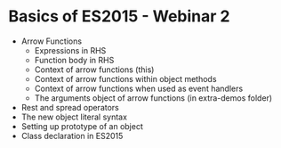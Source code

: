 # Basics of ES2015 - Webinar 2
* Arrow Functions
    - Expressions in RHS
    - Function body in RHS
    - Context of arrow functions (this)
    - Context of arrow functions within object methods
    - Context of arrow functions when used as event handlers
    - The arguments object of arrow functions (in extra-demos folder)
* Rest and spread operators
* The new object literal syntax
* Setting up prototype of an object
* Class declaration in ES2015